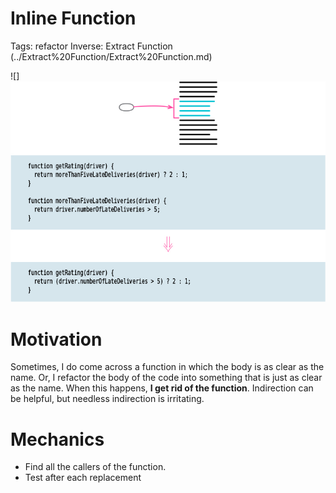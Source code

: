 # Inline Function

Tags: refactor
Inverse: Extract Function (../Extract%20Function/Extract%20Function.md)

![]![](img.png)

# Motivation

Sometimes, I do come across a function in which the body is as clear as the name. Or, I refactor the body of the code into something that is just as clear as the name. When this happens, **I get rid of the function**. Indirection can be helpful, but needless indirection is irritating.

# Mechanics

- Find all the callers of the function.
- Test after each replacement